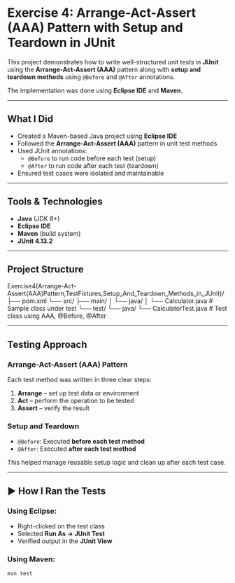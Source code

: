 # Exercise 4: Arrange-Act-Assert (AAA) Pattern with Setup and Teardown in JUnit

This project demonstrates how to write well-structured unit tests in **JUnit** using the **Arrange-Act-Assert (AAA)** pattern along with **setup and teardown methods** using `@Before` and `@After` annotations.

The implementation was done using **Eclipse IDE** and **Maven**.

---

## What I Did

- Created a Maven-based Java project using **Eclipse IDE**
- Followed the **Arrange-Act-Assert (AAA)** pattern in unit test methods
- Used JUnit annotations:
  - `@Before` to run code before each test (setup)
  - `@After` to run code after each test (teardown)
- Ensured test cases were isolated and maintainable

---

## Tools & Technologies

- **Java** (JDK 8+)
- **Eclipse IDE**
- **Maven** (build system)
- **JUnit 4.13.2**

---

##  Project Structure

Exercise4(Arrange-Act-Assert(AAA)Pattern,TestFixtures,Setup_And_Teardown_Methods_in_JUnit)/
├── pom.xml
└── src/
├── main/
│ └── java/
│ └── Calculator.java # Sample class under test
└── test/
└── java/
└── CalculatorTest.java # Test class using AAA, @Before, @After

---

## Testing Approach

### Arrange-Act-Assert (AAA) Pattern

Each test method was written in three clear steps:
1. **Arrange** – set up test data or environment
2. **Act** – perform the operation to be tested
3. **Assert** – verify the result

### Setup and Teardown

- `@Before`: Executed **before each test method**
- `@After`: Executed **after each test method**

This helped manage reusable setup logic and clean up after each test case.

---

## ▶️ How I Ran the Tests

### Using Eclipse:

- Right-clicked on the test class
- Selected **Run As → JUnit Test**
- Verified output in the **JUnit View**

### Using Maven:

```bash
mvn test

